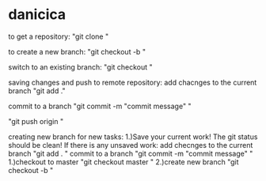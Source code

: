 # danicica
to get a repository: 
"git clone <copied url from github repository>"



to create a new branch: 
"git checkout -b <branch name>"

switch to an existing branch:
"git checkout <branch name>"






saving changes and push to remote repository:
add chacnges to the current branch
"git add ."

commit to a branch
"git commit -m "commit message"  "

"git push origin <current branch name>"




creating new branch for new tasks:
1.)Save your current work! The git status should be clean!
	If there is any unsaved work:
	add checnges to the current branch
		"git add . "
	commit to a branch
		"git commit -m "commit message"  "
1.)checkout to master
	"git checkout master "
2.)create new branch
	"git checkout -b <branch name>  "
